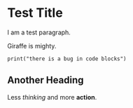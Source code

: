 # Test Title

I am a test paragraph.

Giraffe is mighty.

```
print("there is a bug in code blocks")
```

## Another Heading

Less *thinking* and more **action**.
